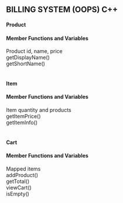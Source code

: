 ## BILLING SYSTEM (OOPS) C++

#### Product
#### Member Functions and Variables
Product id, name, price <br>
getDisplayName() <br>
getShortName() <br>
<br>
#### Item
#### Member Functions and Variables
Item quantity and products <br>
getItemPrice() <br>
getItemInfo() <br>
<br>
#### Cart
#### Member Functions and Variables
Mapped items <br>
addProduct() <br>
getTotal() <br>
viewCart() <br>
isEmpty() <br>
